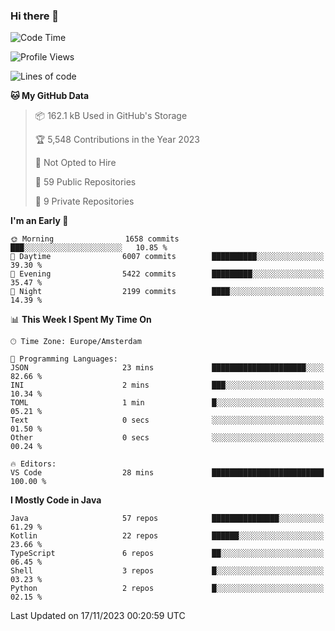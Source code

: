 ### Hi there 👋


<!--START_SECTION:waka-->
![Code Time](http://img.shields.io/badge/Code%20Time-3%2C586%20hrs%201%20min-blue)

![Profile Views](http://img.shields.io/badge/Profile%20Views-0-blue)

![Lines of code](https://img.shields.io/badge/From%20Hello%20World%20I%27ve%20Written-9.2%20million%20lines%20of%20code-blue)

**🐱 My GitHub Data** 

> 📦 162.1 kB Used in GitHub's Storage 
 > 
> 🏆 5,548 Contributions in the Year 2023
 > 
> 🚫 Not Opted to Hire
 > 
> 📜 59 Public Repositories 
 > 
> 🔑 9 Private Repositories 
 > 
**I'm an Early 🐤** 

```text
🌞 Morning                1658 commits        ███░░░░░░░░░░░░░░░░░░░░░░   10.85 % 
🌆 Daytime                6007 commits        ██████████░░░░░░░░░░░░░░░   39.30 % 
🌃 Evening                5422 commits        █████████░░░░░░░░░░░░░░░░   35.47 % 
🌙 Night                  2199 commits        ████░░░░░░░░░░░░░░░░░░░░░   14.39 % 
```


📊 **This Week I Spent My Time On** 

```text
🕑︎ Time Zone: Europe/Amsterdam

💬 Programming Languages: 
JSON                     23 mins             █████████████████████░░░░   82.66 % 
INI                      2 mins              ███░░░░░░░░░░░░░░░░░░░░░░   10.34 % 
TOML                     1 min               █░░░░░░░░░░░░░░░░░░░░░░░░   05.21 % 
Text                     0 secs              ░░░░░░░░░░░░░░░░░░░░░░░░░   01.50 % 
Other                    0 secs              ░░░░░░░░░░░░░░░░░░░░░░░░░   00.24 % 

🔥 Editors: 
VS Code                  28 mins             █████████████████████████   100.00 % 
```

**I Mostly Code in Java** 

```text
Java                     57 repos            ███████████████░░░░░░░░░░   61.29 % 
Kotlin                   22 repos            ██████░░░░░░░░░░░░░░░░░░░   23.66 % 
TypeScript               6 repos             ██░░░░░░░░░░░░░░░░░░░░░░░   06.45 % 
Shell                    3 repos             █░░░░░░░░░░░░░░░░░░░░░░░░   03.23 % 
Python                   2 repos             █░░░░░░░░░░░░░░░░░░░░░░░░   02.15 % 
```




 Last Updated on 17/11/2023 00:20:59 UTC
<!--END_SECTION:waka-->
